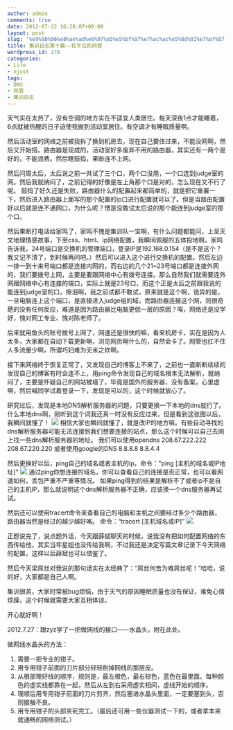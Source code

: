 ```yaml
---
author: admin
comments: true
date: 2012-07-22 16:28:07+00:00
layout: post
slug: '%e9%9b%86%e8%ae%ad%e6%97%a5%e5%bf%97%e7%ac%ac%e5%8d%81%e7%af%87-%e6%89%9b%e4%b8%8d%e4%bd%8f%e7%9a%84%e7%bd%91%e7%ae%a1'
title: 集训日志第十篇——扛不住的网管
wordpress_id: 278
categories:
- Life
- njust
tags:
- DNS
- 网管
- 集训日志
---
```


天气实在太热了，没有空调的地方实在不适宜人类居住。每天深夜1点才能睡着，6点就被热醒的日子迫使我搬到活动室居住。有空调才有睡眠质量啊。

然后活动室的网络之前被我拆了换到机房去，现在自己要住过来，不能没网啊，然后又开始搭。路由器是现成的，活动室好多废弃不用的路由器，其实还有一两个是好的，不能浪费。然后瞎鼓捣，果断连不上网。

然后问周太后，太后说之前一共试了三个口，两个口没用，一个口连到judge室的网。然后我就纳闷了，之前记得的好像是左上角那个口是对的，怎么现在又不行了呢。
鼓捣了好久还是失败，路由器什么的配置起来都简单的，就是把它重置一下，然后进入路由器上面写的那个配置的ip口进行配置就可以了。但是当路由配置好以后就是连不通网口，为什么呢？愣是没敢试太后说的那个能连到judge室的那个口。

然后果断打电话给家鸣了，家鸣不愧是集训队一宝啊，有什么问题都能问，上至天文地理情感故事，下至css、html、ip网络配置，我瞬间佩服的五体投地啊。家鸣告诉我，24号端口是交换机的管理端口，登录IP是192.168.0.154（是不是这个？我又记不清了，到时候再问吧。）然后可以进入这个进行交换机的配置。然后左边一排一到十来号端口都是连接内网的，而右边的几个21~23号端口都是连接外网的，我们要拨号上网，主要是要跟网络中心有拨号连接。那么自然我们就需要连外网跟网络中心有连接的端口，实际上就是23号口，而这个正是太后之前跟我说的能连到judge室的口，擦泪啊，我之前试都不敢试，原来就是这个啊，诡异的是，一旦电脑连上这个端口，是直接进入judge组的域，而路由器连接这个网，则很奇葩的没有任何反应，难道是因为路由器比电脑更低一层的原因？唉，网络还是没学好，愧对网工专业、愧对陈老师了。

后来就用鱼头的账号拨号上网了，网速还是很快的嘛，看来机房卡，实在是因为人太多，大家都在自动下载更新啊，浏览网页啊什么的，自然会卡了。网管也扛不住人多流量少啊，所谓巧妇难为无米之炊啊。

<!-- more -->

接下来网络终于恢复正常了，又发现自己的博客上不来了，之前也一直断断续续的发现自己的博客有时会连不上，用ping命令发现自己的域名根本无法解析，就纳闷了，主要是怀疑自己的网站被墙了，毕竟是国外的服务器，没有备案，心里虚啊，然后喊同学试着登录一下，发现是可以的，这个时候就放心了。

研究过后，发现是本地DNS解析服务器的问题，只要更换一下本地的dns就行了。什么本地dns啊，刚听到这个词我还真一时没有反应过来，但是看到这张图以后，我瞬间就懂了！
[![](https://wonderflow.info/images/2012-07-22-e99b86e8aeade697a5e5bf97e7acace58d81e7af87-e6899be4b88de4bd8fe79a84e7bd91e7aea1/TM截图未命名.png)](https://wonderflow.info/images/2012-07-22-e99b86e8aeade697a5e5bf97e7acace58d81e7af87-e6899be4b88de4bd8fe79a84e7bd91e7aea1/TM截图未命名.png)
相信大家也瞬间就懂了，就是改IP的地方嘛。有些自动寻找的dns解析服务器可能无法连接到我们想要连接的站点，那么这个时候可以自己去网上找一些dns解析服务器的地址。
我们可以使用opendns
208.67.222.222
208.67.220.220
或者使用google的DNS
8.8.8.8
8.8.4.4

然后更换好以后，ping自己的域名或者主机的ip。命令："ping [主机的域名或IP地址]"
[![](https://wonderflow.info/images/2012-07-22-e99b86e8aeade697a5e5bf97e7acace58d81e7af87-e6899be4b88de4bd8fe79a84e7bd91e7aea1/21.png)](https://wonderflow.info/images/2012-07-22-e99b86e8aeade697a5e5bf97e7acace58d81e7af87-e6899be4b88de4bd8fe79a84e7bd91e7aea1/21.png)
通过ping你想连接的域名，你可以查看自己的连接是否正常，也可以看网速如何，丢包严重不严重等情况。
如果ping得到的结果是解析不了或者ip不是自己的主机IP，那么就说明这个dns解析服务器不正确，应该换一个dns服务器再试试。

然后还可以使用tracert命令来查看自己的电脑和主机之间要经过多少个路由器，路由器当然是经过的越少越好咯。
命令：“tracert [主机域名或IP]”
[![](https://wonderflow.info/images/2012-07-22-e99b86e8aeade697a5e5bf97e7acace58d81e7af87-e6899be4b88de4bd8fe79a84e7bd91e7aea1/31.png)](https://wonderflow.info/images/2012-07-22-e99b86e8aeade697a5e5bf97e7acace58d81e7af87-e6899be4b88de4bd8fe79a84e7bd91e7aea1/31.png)



正题说完了，说点题外话，今天跟薛斌聊天的时候，说我没有把如何配置网络的东西传给他，其实当年星姐也没传给我啊，不过我还是决定写篇文章记录下今天网络的配置，这样以后薛斌也可以借鉴了。

然后今天梁屌丝对我说的那句话实在太经典了：“屌丝何苦为难屌丝呢！”哈哈，说的好，大家都是自己人啊。

集训很苦，大家时常被bug烦恼，由于天气的原因睡眠质量也没有保证，难免心情烦躁，这个时候就需要大家互相体谅。

开心就好啊！


2012.7.27：跟zyz学了一把做网线的接口——水晶头，附在此处。

做网线水晶头的方法：

1. 需要一把专业的钳子。
2. 用专用钳子前面的刀片部分轻轻削掉网线的那层皮。
3. 从根部理好线的顺序，规则是，最左橙色，最右棕色，蓝色在最里面。每种颜色的虚实线都靠在一起，然后从左到右采用虚实相间，虚线开始的顺序。
4. 理顺后用专用钳子前面的刀片剪齐，然后塞进水晶头里面，一定要塞到头，否则接触不良。
5. 用专用钳子的头部夹死完工。（最后还可用一些仪器测试一下的，或者拿本来就通畅的网络测试。）
